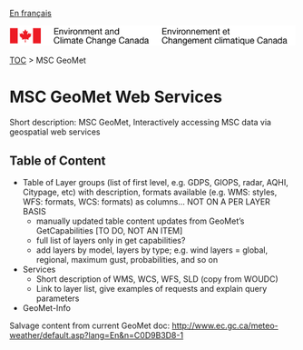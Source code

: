 [En français](readme_fr.md)

![ECCC logo](../img_eccc-logo.png)

[TOC](../readme.md) > MSC GeoMet


MSC GeoMet Web Services
=======================

Short description: MSC GeoMet, Interactively accessing MSC data via geospatial web services

Table of Content
----------------

* Table of Layer groups (list of first level, e.g. GDPS, GIOPS, radar, AQHI, Citypage, etc) with description, formats available (e.g. WMS: styles, WFS: formats, WCS: formats) as columns... NOT ON A PER LAYER BASIS
	* manually updated table content updates from GeoMet’s GetCapabilities [TO DO, NOT AN ITEM]
	* full list of layers only in get capabilities?
	* add layers by model, layers by type; e.g. wind layers = global, regional, maximum gust, probabilities, and so on
* Services
	* Short description of WMS, WCS, WFS, SLD (copy from WOUDC)
	* Link to layer list, give examples of requests and explain query parameters 
* GeoMet-Info

Salvage content from current GeoMet doc: http://www.ec.gc.ca/meteo-weather/default.asp?lang=En&n=C0D9B3D8-1